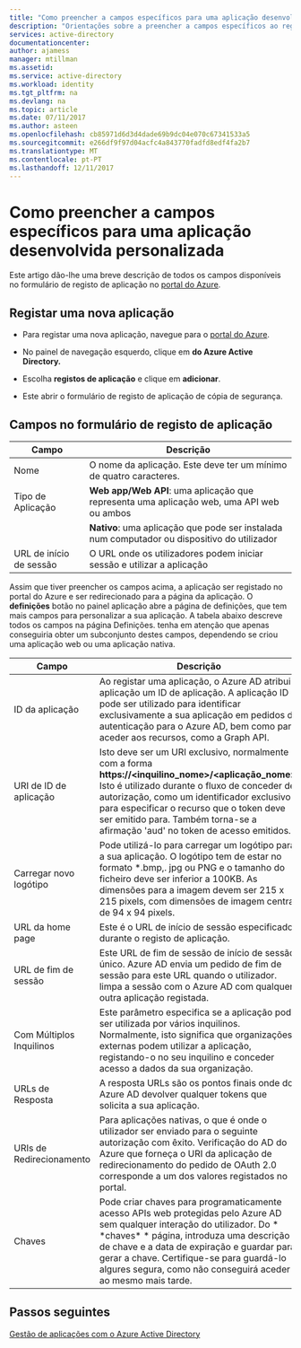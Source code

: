 ```yaml
---
title: "Como preencher a campos específicos para uma aplicação desenvolvida personalizado | Microsoft Docs"
description: "Orientações sobre a preencher a campos específicos ao registar uma aplicação personalizada desenvolvida com o Azure AD"
services: active-directory
documentationcenter: 
author: ajamess
manager: mtillman
ms.assetid: 
ms.service: active-directory
ms.workload: identity
ms.tgt_pltfrm: na
ms.devlang: na
ms.topic: article
ms.date: 07/11/2017
ms.author: asteen
ms.openlocfilehash: cb85971d6d3d4dade69b9dc04e070c67341533a5
ms.sourcegitcommit: e266df9f97d04acfc4a843770fadfd8edf4fa2b7
ms.translationtype: MT
ms.contentlocale: pt-PT
ms.lasthandoff: 12/11/2017
---
```

# <a name="how-to-fill-out-specific-fields-for-a-custom-developed-application"></a>Como preencher a campos específicos para uma aplicação desenvolvida personalizada

Este artigo dão-lhe uma breve descrição de todos os campos disponíveis no formulário de registo de aplicação no [portal do Azure](https://portal.azure.com).

## <a name="register-a-new-application"></a>Registar uma nova aplicação

-   Para registar uma nova aplicação, navegue para o [portal do Azure](https://portal.azure.com).

-   No painel de navegação esquerdo, clique em **do Azure Active Directory.**

-   Escolha **registos de aplicação** e clique em **adicionar**.

-   Este abrir o formulário de registo de aplicação de cópia de segurança.

## <a name="fields-in-the-application-registration-form"></a>Campos no formulário de registo de aplicação


| Campo            | Descrição                                                                              |
|------------------|------------------------------------------------------------------------------------------|
| Nome             | O nome da aplicação. Este deve ter um mínimo de quatro caracteres.                |
| Tipo de Aplicação | **Web app/Web API**: uma aplicação que representa uma aplicação web, uma API web ou ambos 
| |**Nativo**: uma aplicação que pode ser instalada num computador ou dispositivo do utilizador           |
| URL de início de sessão      | O URL onde os utilizadores podem iniciar sessão e utilizar a aplicação                                  |

Assim que tiver preencher os campos acima, a aplicação ser registado no portal do Azure e ser redirecionado para a página da aplicação. O **definições** botão no painel aplicação abre a página de definições, que tem mais campos para personalizar a sua aplicação. A tabela abaixo descreve todos os campos na página Definições. tenha em atenção que apenas conseguiria obter um subconjunto destes campos, dependendo se criou uma aplicação web ou uma aplicação nativa.

| Campo           | Descrição                                                                                                                                                                                                                                                                                                     |
|-----------------|-----------------------------------------------------------------------------------------------------------------------------------------------------------------------------------------------------------------------------------------------------------------------------------------------------------------|
| ID da aplicação  | Ao registar uma aplicação, o Azure AD atribui a aplicação um ID de aplicação. A aplicação ID pode ser utilizado para identificar exclusivamente a sua aplicação em pedidos de autenticação para o Azure AD, bem como para aceder aos recursos, como a Graph API.                                                          |
| URI de ID de aplicação      | Isto deve ser um URI exclusivo, normalmente com a forma **https://&lt;inquilino\_nome&gt;/&lt;aplicação\_nome&gt;.** Isto é utilizado durante o fluxo de conceder de autorização, como um identificador exclusivo para especificar o recurso que o token deve ser emitido para. Também torna-se a afirmação 'aud' no token de acesso emitidos. |
| Carregar novo logótipo | Pode utilizá-lo para carregar um logótipo para a sua aplicação. O logótipo tem de estar no formato *.bmp,. jpg ou PNG e o tamanho do ficheiro deve ser inferior a 100KB. As dimensões para a imagem devem ser 215 x 215 pixels, com dimensões de imagem central de 94 x 94 pixels.                                                       |
| URL da home page   | Este é o URL de início de sessão especificado durante o registo de aplicação.                                                                                                                                                                                                                                              |
| URL de fim de sessão      | Este URL de fim de sessão de início de sessão único. Azure AD envia um pedido de fim de sessão para este URL quando o utilizador. limpa a sessão com o Azure AD com qualquer outra aplicação registada.                                                                                                                                       |
| Com Múltiplos Inquilinos  | Este parâmetro especifica se a aplicação pode ser utilizada por vários inquilinos. Normalmente, isto significa que organizações externas podem utilizar a aplicação, registando-o no seu inquilino e conceder acesso a dados da sua organização.                                                                   |
| URLs de Resposta      | A resposta URLs são os pontos finais onde do Azure AD devolver qualquer tokens que solicita a sua aplicação.                                                                                                                                                                                                          |
| URIs de Redirecionamento   | Para aplicações nativas, o que é onde o utilizador ser enviado para o seguinte autorização com êxito. Verificação do AD do Azure que forneça o URI da aplicação de redirecionamento do pedido de OAuth 2.0 corresponde a um dos valores registados no portal.                                                            |
| Chaves            | Pode criar chaves para programaticamente acesso APIs web protegidas pelo Azure AD sem qualquer interação do utilizador. Do \* \*chaves\* \* página, introduza uma descrição de chave e a data de expiração e guardar para gerar a chave. Certifique-se para guardá-lo algures segura, como não conseguirá aceder ao mesmo mais tarde.             |

## <a name="next-steps"></a>Passos seguintes
[Gestão de aplicações com o Azure Active Directory](active-directory-enable-sso-scenario.md)
